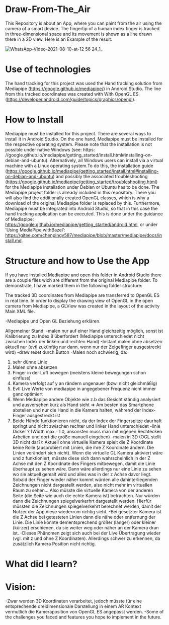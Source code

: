 # Draw-From-The_Air
This Repository is about an App, where you can paint from the air using the camera of a smart device. The fingertip of a human index finger is tracked in three-dimensional space and its movement is shown as a line drawn there in a 2D view. Here is an Example of the result:

![WhatsApp-Video-2021-08-10-at-12 56 24_1_](https://user-images.githubusercontent.com/33716855/136687730-5e57ec97-a87a-444b-bbc0-95f9b116f721.gif)


# Use of technologies
The hand tracking for this project was used the Hand tracking solution from Mediapipe (https://google.github.io/mediapipe/) in Android Studio. The line from this tracked coordinates was created with With OpenGL ES (https://developer.android.com/guide/topics/graphics/opengl).

# How to Install 
Mediapipe must be installed for this project. There are several ways to install it in Android Studio. On the one hand, Mediapipe must be installed for the respective operating system. Please note that the installation is not possible under native Windows (see: https: //google.github.io/mediapipe/getting_started/install.html#installing-on-debian-and-ubuntu). Alternatively, all Windows users can install via a virtual machine with a Linux operating system.To do this, the installation guide (https://google.github.io/mediapipe/getting_started/install.html#installing-on-debian-and-ubuntu) and possibly the associated troubleshooting (https://google.github.io/mediapipe/getting_started/troubleshooting.html) for the Mediapipe installation under Debian or Ubuntu has to be done. The Mediapipe project folder is already included in this repository. There you will also find the additionally created OpenGL classes, which is why a download of the original Mediapipe folder is replaced by this. Furthermore, Mediapipe must be integrated into Android Studio, so that in this case the hand tracking application can be executed. This is done under the guidance of Mediapipe: https://google.github.io/mediapipe/getting_started/android.html, or under ’Using MediaPipe withBazel’: https://gitee.com/chenpingv587/mediapipe/blob/master/mediapipe/docs/install.md. 

# Structure and how to Use the App 
If you have installed Mediapipe and open this folder in Android Studio there are a couple files wich are different from the original Mediapipe folder. To demonstrate, I have marked them in the following folder structure: 

The tracked 3D coordinates from Mediapipe are transferred to OpenGL ES in real time. In order to display the drawing view of OpenGL in the open camera from Mediapipe, a GLView was created in the layout of the activity Main XML file.

 -Mediapipe und Open GL Beziehung erklären. 
 
 
 Allgemeiner Stand:
-malen nur auf einer Hand gleichzeitig möglich, sonst ist Kalibrierung zu Index 8 überfordert (Mediapipe unterschiedet nicht zwischen Index der linken und rechten Hand)
-Instant malen ohne absetzen aktuell nur (evtl zukünftig nur dann, wenn nur der Zeigefinger ausgestreckt wird)
-draw reset durch Button
-Malen noch schwierig, da:
1. sehr dünne Linie
2. Malen ohne absetzen 
3. Finger in der Luft bewegen (meistens kleine bewegungen schon einfluss) 
4. Kamera verfolgt auf y an rändern ungenauer (bzw. nicht gleichmäßig)
5. Evtl Live Werte von mediapipe in angegebener Frequenz nicht immer ganz optimiert 
6. Wenn Mediapipe andere Objekte wie z.b das Gesicht ständig analysiert und ausversehen kurz als Hand sieht
=> Am besten das Smartphone abstellen und nur die Hand in die Kamera halten, während der Index-Finger ausgestreckt ist
7. Beide Hände funktionieren nicht, da der Index der Fingerspitze daurhaft springt und nicht zwischen rechter und linker Hand unterschiedet
-linie Dicker ? (Width max =1.0, ansonsten muss man mit eigenen Rechtecken Arbeiten und dort die größe manuell eingeben)
-malen in 3D (OGL stellt 3D nicht dar?): 
Aktuell ohne virtuelle Kamera spielt die Z Koordinate keine Rolle (ausprobiert mit Linien, die ihre Z Koordinate ändern. Die Linien verändert sich nicht). Wenn die virtuelle GL Kamera aktiviert wäre und z funktioniert, müsste diese sich dann wahrscheinlich in der Z Achse mit den Z Kooridnate des Fingers mitbewegen, damit die Linie überhaupt zu sehen wäre. Dann wäre allerdings nur eine Linie zu sehen wo sie aktuell gemalt wird und alles was in der z Achse davor liegt. Sobald der Finger wieder näher kommt würden alle dahinterliegenden Zeichnungen nicht dargestellt werden, also nicht mehr im virtuellen Raum zu sehen...
Also müsste die virtuelle Kamera von der anderen Seite (die Seite wie auch die echte Kamera ist) betrachten. Nur würden dann die Zeichnungen spiegelverkerhrt dargestellt werden. Hierfür müssten die Zeichnungen spiegelverkehrt berechnet werden, damit der Nutzer der App diese wiederrum richtig sieht. 
-Bei gesetzter Kamera ist die Z Achse bei getesteten Linien dann die nähe oder entfernung der Linie. Die Linie könnte dementsprechend größer (länger)  oder kleiner (kürzer) erschienen, da sie weiter weg oder näher an der Kamera dran ist. 
-Dieses Phänomen zeigt sich auch bei der Live Übertragung wieder (vgl. mit z und ohne Z Koordinaten). Allerdings schwer zu erkennen, da zusätzlich Kamera Position nicht richtig.

#  What did I learn?

#  Vision:
-Zwar werden 3D Koordinaten verarbeitet, jedoch müsste für eine entsprechende dreidimensionale Darstellung in einem AR Kontext vermutlich die Kameraposition von OpenGL ES angepasst werden.
-Some of the challenges you faced and features you hope to implement in the future.
